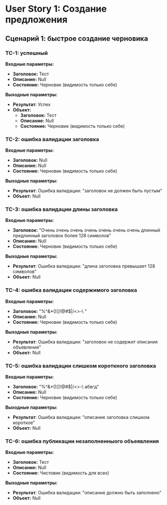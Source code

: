 # User Story 1: Создание предложения

## Сценарий 1: быстрое создание черновика

### TC-1: успешный

**Входные параметры:**

- **Заголовок:** Тест
- **Описание:** Null
- **Состояние:** Черновик (видимость только себе)

**Выходные параметры:**

- **Результат**: Успех
- **Объект:**
    - **Заголовок:** Тест
    - **Описание:** Null
    - **Состояние:** Черновик (видимость только себе)

### TC-2: ошибка валидации заголовка

**Входные параметры:**

- **Заголовок:** Null
- **Описание:** Null
- **Состояние:** Черновик (видимость только себе)

**Выходные параметры:**

- **Результат**: Ошибка валидации: "заголовок не должен быть пустым"
- **Объект:** Null

### TC-3: ошибка валидации длины заголовка

**Входные параметры:**

- **Заголовок:** "Очень очень очень очень очень очень очень длинный предлинный заголовок более 128 символов"
- **Описание:** Null
- **Состояние:** Черновик (видимость только себе)

**Выходные параметры:**

- **Результат**: Ошибка валидации: "длина заголовка превышает 128 символов"
- **Объект:** Null

### TC-4: ошибка валидации содержимого заголовка

**Входные параметры:**

- **Заголовок:** "%^&*()[]!@#$|/<>-\   "
- **Описание:** Null
- **Состояние:** Черновик (видимость только себе)

**Выходные параметры:**

- **Результат**: Ошибка валидации: "заголовок не содержит описания объявления"
- **Объект:** Null

### TC-5: ошибка валидации слишком короткного заголовка

**Входные параметры:**

- **Заголовок:** "%^&*()[]!@#$|/<>-\ абвгд"
- **Описание:** Null
- **Состояние:** Черновик (видимость только себе)

**Выходные параметры:**

- **Результат**: Ошибка валидации: "описание заголовка слишком короткое"
- **Объект:** Null

### TC-6: ошибка публикации незаполненныого объеявления

**Входные параметры:**

- **Заголовок:** Тест
- **Описание:** Null
- **Состояние:** Чистовик (видимость для всех)

**Выходные параметры:**

- **Результат**: Ошибка валидации: "описание должно быть заполнено"
- **Объект:** Null

